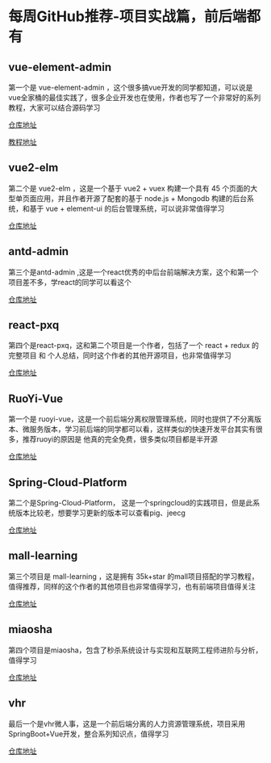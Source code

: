# 每周GitHub推荐-项目实战篇，前后端都有

## vue-element-admin

第一个是 vue-element-admin ，这个很多搞vue开发的同学都知道，可以说是vue全家桶的最佳实践了，很多企业开发也在使用，作者也写了一个非常好的系列教程，大家可以结合源码学习

[仓库地址](https://github.com/PanJiaChen/vue-element-admin)

[教程地址](https://juejin.im/post/59097cd7a22b9d0065fb61d2)

## vue2-elm

第二个是 vue2-elm ，这是一个基于 vue2 + vuex 构建一个具有 45 个页面的大型单页面应用，并且作者开源了配套的基于 node.js + Mongodb 构建的后台系统，和基于 vue + element-ui 的后台管理系统，可以说非常值得学习

[仓库地址](https://github.com/bailicangdu/vue2-elm)

## antd-admin

第三个是antd-admin ,这是一个react优秀的中后台前端解决方案，这个和第一个项目差不多，学react的同学可以看这个

[仓库地址](https://github.com/zuiidea/antd-admin)

## react-pxq

第四个是react-pxq，这和第二个项目是一个作者，包括了一个 react + redux 的完整项目 和 个人总结，同时这个作者的其他开源项目，也非常值得学习

[仓库地址](https://github.com/bailicangdu/react-pxq)

## RuoYi-Vue

第一个是 ruoyi-vue，这是一个前后端分离权限管理系统，同时也提供了不分离版本、微服务版本，学习前后端的同学都可以看，这样类似的快速开发平台其实有很多，推荐ruoyi的原因是 他真的完全免费，很多类似项目都是半开源

[仓库地址](https://github.com/yangzongzhuan/RuoYi-Vue)

## Spring-Cloud-Platform

第二个是Spring-Cloud-Platform， 这是一个springcloud的实践项目，但是此系统版本比较老，想要学习更新的版本可以查看pig、jeecg

[仓库地址](https://github.com/wxiaoqi/Spring-Cloud-Platform)

## mall-learning

第三个项目是 mall-learning ，这是拥有 35k+star 的mall项目搭配的学习教程，值得推荐，同样的这个作者的其他项目也非常值得学习，也有前端项目值得关注

[仓库地址](https://github.com/macrozheng/mall-learning)

## miaosha

第四个项目是miaosha，包含了秒杀系统设计与实现和互联网工程师进阶与分析，值得学习

[仓库地址](https://github.com/qiurunze123/miaosha)

## vhr

最后一个是vhr微人事，这是一个前后端分离的人力资源管理系统，项目采用SpringBoot+Vue开发，整合系列知识点，值得学习

[仓库地址](https://github.com/lenve/vhr)


